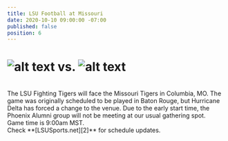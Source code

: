 ```yaml
---
title: LSU Football at Missouri
date: 2020-10-10 09:00:00 -07:00
published: false
position: 6
---
```


# ![alt text](https://lsu-phoenix-alumni.github.io/assets/img/Mizzou.png "Mizzou Tigers") vs. ![alt text](https://lsu-phoenix-alumni.github.io/assets/img/LSUTigers.png "LSU Fighting Tigers")  
<br>
The LSU Fighting Tigers will face the Missouri Tigers in Columbia, MO. The game was originally scheduled to be played in Baton Rouge, but Hurricane Delta has forced a change to the venue.  Due to the early start time, the Phoenix Alumni group will not be meeting at our usual gathering spot.  
<br>
Game time is 9:00am MST.  
<br>
Check **[LSUSports.net][2]** for schedule updates.  

[1]: https://scottsdale.rtosullivans.com/ "RTO Scottsdale website"
[2]: http://www.lsusports.net/SportSelect.dbml?SPID=2164&SPSID=27811&DB_OEM_ID=5200&_ga=2.61742444.1994479276.1565745145-1475237789.1565745143 "THE OFFICIAL SITE OF LSU ATHLETICS"